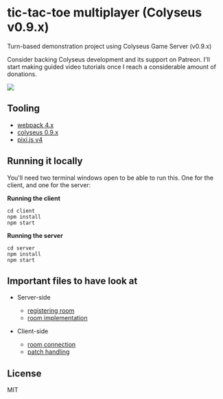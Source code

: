 # tic-tac-toe multiplayer (Colyseus v0.9.x)

Turn-based demonstration project using Colyseus Game Server (v0.9.x)

Consider backing Colyseus development and its support on Patreon. I'll start
making guided video tutorials once I reach a considerable amount of donations.

<a href="https://www.patreon.com/bePatron?u=3301115"><img src="https://c5.patreon.com/external/logo/become_a_patron_button.png" /></a>

## Tooling

- [webpack 4.x](http://npmjs.com/package/webpack)
- [colyseus 0.9.x](http://colyseus.io)
- [pixi.js v4](http://npmjs.com/package/pixi.js)

## Running it locally

You'll need two terminal windows open to be able to run this. One for the
client, and one for the server:

**Running the client**

```
cd client
npm install
npm start
```

**Running the server**

```
cd server
npm install
npm start
```

## Important files to have look at

- Server-side
  - [registering room](server/index.js#L11)
  - [room implementation](server/rooms/tictactoe.js)

- Client-side
  - [room connection](frontend/src/screens/GameScreen.js#L34)
  - [patch handling](frontend/src/screens/GameScreen.js#L38-L69)

## License

MIT
